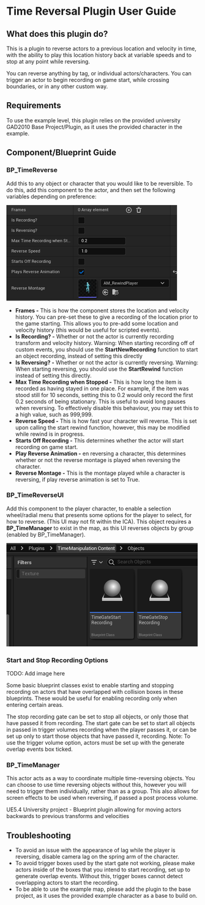 <h1>Time Reversal Plugin User Guide</h1>

<h2>What does this plugin do?</h2>
<p>This is a plugin to reverse actors to a previous location and velocity in time, with the ability to play this location history back at variable speeds and to stop at any point while reversing.</p>
<p>You can reverse anything by tag, or individual actors/characters. You can trigger an actor to begin recording on game start, while crossing boundaries, or in any other custom way.</p>

<h2>Requirements</h2>
<p>To use the example level, this plugin relies on the provided university GAD2010 Base Project/Plugin, as it uses the provided character in the example.</p>

<h2>Component/Blueprint Guide</h2>
<h3>BP_TimeReverse</h3>
<p>Add this to any object or character that you would like to be reversible. To do this, add this component to the actor, and then set the following variables depending on preference:</p>
<img src="https://github.com/Shane1585/Time-Manipulation/blob/main/ReadMeImages/BP_TimeReverse.png">
<ul>
  <li><b>Frames -</b> This is how the component stores the location and velocity history. You can pre-set these to give a recording of the location prior to the game starting. This allows you to pre-add some location and velocity history (this would be useful for scripted events).</li>
  <li><b>Is Recording? -</b> Whether or not the actor is currently recording transform and velocity history. Warning: When starting recording off of custom events, you should use the <b>StartNewRecording</b> function to start an object recording, instead of setting this directly</li>
  <li><b>Is Reversing? -</b> Whether or not the actor is currently reversing. Warning: When starting reversing, you should use the <b>StartRewind</b> function instead of setting this directly.</li>
  <li><b>Max Time Recording when Stopped -</b> This is how long the item is recorded as having stayed in one place. For example, if the item was stood still for 10 seconds, setting this to 0.2 would only record the first 0.2 seconds of being stationary. This is useful to avoid long pauses when reversing. To effectively disable this behaviour, you may set this to a high value, such as 999,999.</li>
  <li><b>Reverse Speed -</b> This is how fast your character will reverse. This is set upon calling the start rewind function, however, this may be modified while rewind is in progress.</li>
  <li><b>Starts Off Recording -</b> This determines whether the actor will start recording on game start.</li>
  <li><b>Play Reverse Animation -</b> en reversing a character, this determines whether or not the reverse montage is played when reversing the character.</li>
  <li><b>Reverse Montage -</b>  This is the montage played while a character is reversing, if play reverse animation is set to True.</li>
</ul>

<h3>BP_TimeReverseUI</h3>
<p>Add this component to the player character, to enable a selection wheel/radial menu that presents some options for the player to select, for how to reverse. (This UI may not fit within the ICA). This object requires a <b>BP_TimeManager</b> to exist in the map, as this UI reverses objects by group (enabled by BP_TimeManager).</p>
<img src="https://github.com/Shane1585/Time-Manipulation/blob/main/ReadMeImages/TimeGates.png">

<h3>Start and Stop Recording Options</h3>
<p>TODO: Add image here</p>
<p>Some basic blueprint classes exist to enable starting and stopping recording on actors that have overlapped with collision boxes in these blueprints. These would be useful for enabling recording only when entering certain areas.</p>
<p>The stop recording gate can be set to stop all objects, or only those that have passed it from recording. The start gate can be set to start all objects in passed in trigger volumes recording when the player passes it, or can be set up only to start those objects that have passed it, recording. Note: To use the trigger volume option, actors must be set up with the generate overlap events box ticked.</p>

<h3>BP_TimeManager</h3>
<p>This actor acts as a way to coordinate multiple time-reversing objects. You can choose to use time reversing objects without this, however you will need to trigger them individually, rather than as a group. This also allows for screen effects to be used when reversing, if passed a post process volume.</p>
UE5.4 University project - Blueprint plugin allowing for moving actors backwards to previous transforms and velocities

<h2>Troubleshooting</h2>
<ul>
  <li>To avoid an issue with the appearance of lag while the player is reversing, disable camera lag on the spring arm of the character.</li>
  <li>To avoid trigger boxes used by the start gate not working, please make actors inside of the boxes that you intend to start recording, set up to generate overlap events. Without this, trigger boxes cannot detect overlapping actors to start the recording.</li>
  <li>To be able to use the example map, please add the plugin to the base project, as it uses the provided example character as a base to build on.</li>
</ul>
